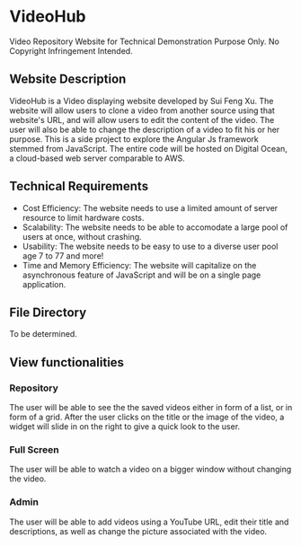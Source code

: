 # VideoHub #
Video Repository Website for Technical Demonstration Purpose Only. No Copyright Infringement Intended.

## Website Description ##
VideoHub is a Video displaying website developed by Sui Feng Xu. The website will allow users to clone a video from another source using that website's URL, and will allow users to edit the content of the video. The user will also be able to change the description of a video to fit his or her purpose. This is a side project to explore the Angular Js framework stemmed from JavaScript. The entire code will be hosted on Digital Ocean, a cloud-based web server comparable to AWS.

## Technical Requirements ##
* Cost Efficiency: The website needs to use a limited amount of server resource to limit hardware costs.
* Scalability: The website needs to be able to accomodate a large pool of users at once, without crashing.
* Usability: The website needs to be easy to use to a diverse user pool age 7 to 77 and more!
* Time and Memory Efficiency: The website will capitalize on the asynchronous feature of JavaScript and will be on a single page application.

## File Directory ##
To be determined.

## View functionalities ##
### Repository ###
The user will be able to see the the saved videos either in form of a list, or in form of a grid. After the user clicks on the title or the image of the video, a widget will slide in on the right to give a quick look to the user.
### Full Screen ###
The user will be able to watch a video on a bigger window without changing the video.
### Admin ###
The user will be able to add videos using a YouTube URL, edit their title and descriptions, as well as change the picture associated with the video.
